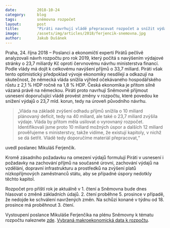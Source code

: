 ```yaml
---
date:         2018-10-24
category:     blog
tags:         sněmovna rozpočet
layout:       post
title:        "Piráti navrhují vládě přepracovat rozpočet a snížit výdaje o 23,7 miliardy korun"
image:        /assets/img/articles/2018/ferjencik-snemovna.jpg
author:       Jakub Dušánek
---
```


Praha, 24. října 2018 – Poslanci a ekonomičtí experti Pirátů pečlivě analyzovali návrh rozpočtu pro rok 2019, který počítá s navýšením výdajové stránky o 23,7 miliardy Kč oproti červnovému návrhu ministerstva financí. Podle vlády má dojít k celkovému navýšení příjmů o 33,7 miliard. Piráti však tento optimistický předpoklad vývoje ekonomiky nesdílejí a odkazují na skutečnost, že německá vláda snížila výhled očekávaného hospodářského růstu z 2,1 % HDP ročně na 1,8 % HDP. Česká ekonomika je přitom silně vázaná právě na německou. Piráti proto navrhují Sněmovně přijmout usnesení doporučující vládě provést změny v rozpočtu, které povedou ke snížení výdajů o 23,7 mld. korun, tedy na úroveň původního návrhu. 

> „Vláda na základě zvýšení odhadu příjmů snížila o 10 miliard plánovaný deficit, tedy na 40 miliard, ale také o 23,7 miliard zvýšila výdaje. Vláda by přitom měla usilovat o vyrovnaný rozpočet. Identifikovali jsme proto 10 miliard možných úspor a dalších 12 miliard prověřujeme s ministerstvy, takže vidíme, že existují kapitoly, v nichž se dá šetřit. Vládě tedy doporučíme materiál přepracovat,“ 

uvedl poslanec Mikuláš Ferjenčík.
 
Kromě zásadního požadavku na omezení výdajů formulují Piráti v usnesení i požadavky na zachování příjmů na současné úrovni, zachování výdajů na vzdělání, dopravní infrastrukturu a prostředků na zvýšení platů nízkopříjmových zaměstnanců státu, aby se případné úspory nedotkly těchto kapitol. 
 
Rozpočet pro příští rok je aktuálně v 1. čtení a Sněmovna bude dnes hlasovat o změně základních údajů. 2. čtení proběhne 5. prosince v případě, že nedojde ke schválení navržených změn. Na schůzi konané v týdnu od 18. prosince má proběhnout 3. čtení.

Vystoupení poslance Mikuláše Ferjenčíka na plénu Sněmovny k tématu rozpočtu naleznete [zde](https://www.youtube.com/watch?v=csalaF_ZJLw).
[Vybraná makroekonomická data k rozpočtu](https://www.pirati.cz/assets/pdf/grafy-st287.pdf).
